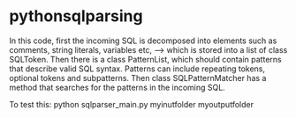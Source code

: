 # pythonsqlparsing
In this code, first the incoming SQL is decomposed into elements such as comments, string literals, variables etc,
--> which is stored into a list of class SQLToken.
Then there is a class PatternList, which should contain patterns that describe valid SQL syntax.
Patterns can include repeating tokens, optional tokens and subpatterns.
Then class SQLPatternMatcher has a method that searches for the patterns in the incoming SQL.

To test this:
python sqlparser_main.py myinutfolder myoutputfolder
